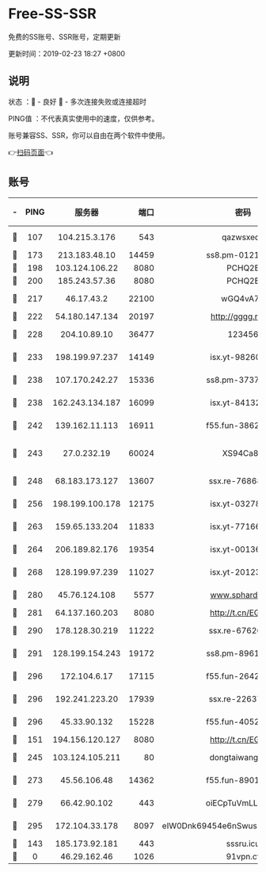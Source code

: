 # Free-SS-SSR

免费的SS账号、SSR账号，定期更新

更新时间：2019-02-23 18:27 +0800

## 说明

状态     ：🙂 - 良好 🙁 - 多次连接失败或连接超时

PING值   ：不代表真实使用中的速度，仅供参考。

账号兼容SS、SSR，你可以自由在两个软件中使用。

👉[扫码页面](https://liesauer.github.io/free-ss-ssr.github.io/)👈

## 账号

|-|PING|服务器|端口|密码|加密方式|区域|
|:----:|:----:|:-----:|-----:|:----:|:----:|:----:|
|🙂|107|104.215.3.176|543|qazwsxedc|aes-256-gcm|JP|
|🙂|173|213.183.48.10|14459|ss8.pm-01218790|rc4-md5|RU|
|🙂|198|103.124.106.22|8080|PCHQ2E|rc4-md5|US|
|🙂|200|185.243.57.36|8080|PCHQ2E|rc4-md5|US|
|🙂|217|46.17.43.2|22100|wGQ4vA7D|aes-256-gcm|RU|
|🙂|222|54.180.147.134|20197|http://gggg.rocks|chacha20|KR|
|🙂|228|204.10.89.10|36477|123456|aes-256-cfb|US|
|🙂|233|198.199.97.237|14149|isx.yt-98260741|aes-256-cfb|US|
|🙂|238|107.170.242.27|15336|ss8.pm-37378232|aes-256-cfb|US|
|🙂|238|162.243.134.187|16099|isx.yt-84132635|aes-256-cfb|US|
|🙂|242|139.162.11.113|16911|f55.fun-38620708|aes-256-cfb|SG|
|🙂|243|27.0.232.19|60024|XS94Ca8K|xchacha20-ietf-poly1305|HK|
|🙂|248|68.183.173.127|13607|ssx.re-76868937|aes-256-cfb|US|
|🙂|256|198.199.100.178|12175|isx.yt-03278448|aes-256-cfb|US|
|🙂|263|159.65.133.204|11833|isx.yt-77166284|aes-256-cfb|SG|
|🙂|264|206.189.82.176|19354|isx.yt-00136364|aes-256-cfb|SG|
|🙂|268|128.199.97.239|11027|isx.yt-20123297|aes-256-cfb|SG|
|🙂|280|45.76.124.108|5577|www.sphard.com|aes-256-cfb|AU|
|🙂|281|64.137.160.203|8080|http://t.cn/EGJIyrl|rc4-md5|CA|
|🙂|290|178.128.30.219|11222|ssx.re-67626834|aes-256-cfb|SG|
|🙂|291|128.199.154.243|19172|ss8.pm-89617917|aes-256-cfb|SG|
|🙂|296|172.104.6.17|17115|f55.fun-26427842|aes-256-cfb|US|
|🙂|296|192.241.223.20|17939|ssx.re-22637861|aes-256-cfb|US|
|🙂|296|45.33.90.132|15228|f55.fun-40522373|aes-256-cfb|US|
|🙂|151|194.156.120.127|8080|http://t.cn/EGJIyrl|rc4-md5|RU|
|🙂|245|103.124.105.211|80|dongtaiwang.com|aes-256-cfb|US|
|🙂|273|45.56.106.48|14362|f55.fun-89010731|aes-256-cfb|US|
|🙂|279|66.42.90.102|443|oiECpTuVmLLxk4Ts|aes-256-cfb|US|
|🙂|295|172.104.33.178|8097|eIW0Dnk69454e6nSwuspv9DmS201tQ0D|aes-256-cfb|SG|
|🙁|143|185.173.92.181|443|sssru.icu|rc4-md5|RU|
|🙁|0|46.29.162.46|1026|91vpn.cf|rc4-md5|RU|
